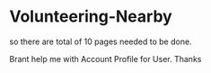 # Volunteering-Nearby

so there are total of 10 pages needed to be done.

Brant help me with Account Profile for User.  Thanks
